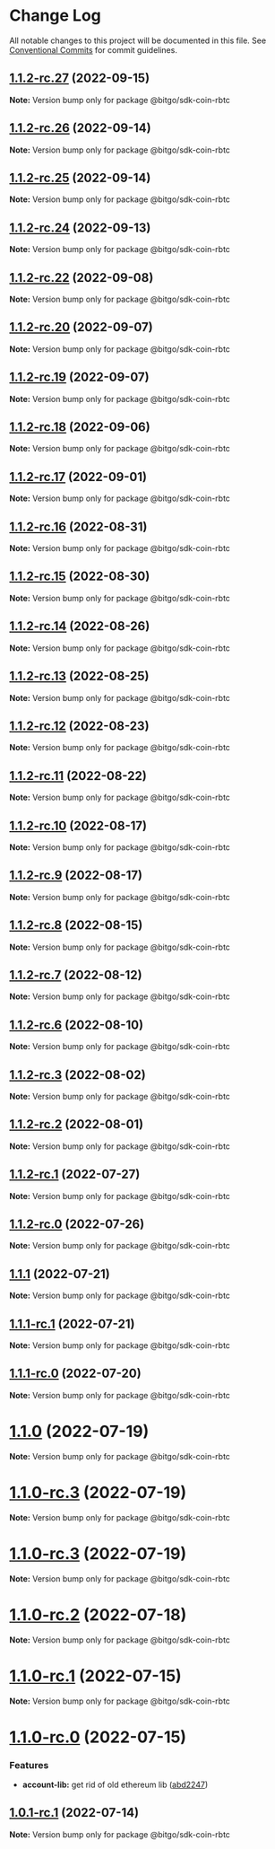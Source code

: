 # Change Log

All notable changes to this project will be documented in this file.
See [Conventional Commits](https://conventionalcommits.org) for commit guidelines.

## [1.1.2-rc.27](https://github.com/BitGo/BitGoJS/compare/@bitgo/sdk-coin-rbtc@1.1.2-rc.26...@bitgo/sdk-coin-rbtc@1.1.2-rc.27) (2022-09-15)

**Note:** Version bump only for package @bitgo/sdk-coin-rbtc





## [1.1.2-rc.26](https://github.com/BitGo/BitGoJS/compare/@bitgo/sdk-coin-rbtc@1.1.2-rc.25...@bitgo/sdk-coin-rbtc@1.1.2-rc.26) (2022-09-14)

**Note:** Version bump only for package @bitgo/sdk-coin-rbtc





## [1.1.2-rc.25](https://github.com/BitGo/BitGoJS/compare/@bitgo/sdk-coin-rbtc@1.1.2-rc.24...@bitgo/sdk-coin-rbtc@1.1.2-rc.25) (2022-09-14)

**Note:** Version bump only for package @bitgo/sdk-coin-rbtc





## [1.1.2-rc.24](https://github.com/BitGo/BitGoJS/compare/@bitgo/sdk-coin-rbtc@1.1.2-rc.23...@bitgo/sdk-coin-rbtc@1.1.2-rc.24) (2022-09-13)

**Note:** Version bump only for package @bitgo/sdk-coin-rbtc





## [1.1.2-rc.22](https://github.com/BitGo/BitGoJS/compare/@bitgo/sdk-coin-rbtc@1.1.2-rc.21...@bitgo/sdk-coin-rbtc@1.1.2-rc.22) (2022-09-08)

**Note:** Version bump only for package @bitgo/sdk-coin-rbtc





## [1.1.2-rc.20](https://github.com/BitGo/BitGoJS/compare/@bitgo/sdk-coin-rbtc@1.1.2-rc.19...@bitgo/sdk-coin-rbtc@1.1.2-rc.20) (2022-09-07)

**Note:** Version bump only for package @bitgo/sdk-coin-rbtc





## [1.1.2-rc.19](https://github.com/BitGo/BitGoJS/compare/@bitgo/sdk-coin-rbtc@1.1.2-rc.18...@bitgo/sdk-coin-rbtc@1.1.2-rc.19) (2022-09-07)

**Note:** Version bump only for package @bitgo/sdk-coin-rbtc





## [1.1.2-rc.18](https://github.com/BitGo/BitGoJS/compare/@bitgo/sdk-coin-rbtc@1.1.2-rc.17...@bitgo/sdk-coin-rbtc@1.1.2-rc.18) (2022-09-06)

**Note:** Version bump only for package @bitgo/sdk-coin-rbtc





## [1.1.2-rc.17](https://github.com/BitGo/BitGoJS/compare/@bitgo/sdk-coin-rbtc@1.1.2-rc.16...@bitgo/sdk-coin-rbtc@1.1.2-rc.17) (2022-09-01)

**Note:** Version bump only for package @bitgo/sdk-coin-rbtc





## [1.1.2-rc.16](https://github.com/BitGo/BitGoJS/compare/@bitgo/sdk-coin-rbtc@1.1.2-rc.15...@bitgo/sdk-coin-rbtc@1.1.2-rc.16) (2022-08-31)

**Note:** Version bump only for package @bitgo/sdk-coin-rbtc





## [1.1.2-rc.15](https://github.com/BitGo/BitGoJS/compare/@bitgo/sdk-coin-rbtc@1.1.2-rc.14...@bitgo/sdk-coin-rbtc@1.1.2-rc.15) (2022-08-30)

**Note:** Version bump only for package @bitgo/sdk-coin-rbtc





## [1.1.2-rc.14](https://github.com/BitGo/BitGoJS/compare/@bitgo/sdk-coin-rbtc@1.1.2-rc.13...@bitgo/sdk-coin-rbtc@1.1.2-rc.14) (2022-08-26)

**Note:** Version bump only for package @bitgo/sdk-coin-rbtc





## [1.1.2-rc.13](https://github.com/BitGo/BitGoJS/compare/@bitgo/sdk-coin-rbtc@1.1.2-rc.12...@bitgo/sdk-coin-rbtc@1.1.2-rc.13) (2022-08-25)

**Note:** Version bump only for package @bitgo/sdk-coin-rbtc





## [1.1.2-rc.12](https://github.com/BitGo/BitGoJS/compare/@bitgo/sdk-coin-rbtc@1.1.2-rc.11...@bitgo/sdk-coin-rbtc@1.1.2-rc.12) (2022-08-23)

**Note:** Version bump only for package @bitgo/sdk-coin-rbtc





## [1.1.2-rc.11](https://github.com/BitGo/BitGoJS/compare/@bitgo/sdk-coin-rbtc@1.1.2-rc.10...@bitgo/sdk-coin-rbtc@1.1.2-rc.11) (2022-08-22)

**Note:** Version bump only for package @bitgo/sdk-coin-rbtc





## [1.1.2-rc.10](https://github.com/BitGo/BitGoJS/compare/@bitgo/sdk-coin-rbtc@1.1.2-rc.9...@bitgo/sdk-coin-rbtc@1.1.2-rc.10) (2022-08-17)

**Note:** Version bump only for package @bitgo/sdk-coin-rbtc





## [1.1.2-rc.9](https://github.com/BitGo/BitGoJS/compare/@bitgo/sdk-coin-rbtc@1.1.2-rc.8...@bitgo/sdk-coin-rbtc@1.1.2-rc.9) (2022-08-17)

**Note:** Version bump only for package @bitgo/sdk-coin-rbtc





## [1.1.2-rc.8](https://github.com/BitGo/BitGoJS/compare/@bitgo/sdk-coin-rbtc@1.1.2-rc.7...@bitgo/sdk-coin-rbtc@1.1.2-rc.8) (2022-08-15)

**Note:** Version bump only for package @bitgo/sdk-coin-rbtc





## [1.1.2-rc.7](https://github.com/BitGo/BitGoJS/compare/@bitgo/sdk-coin-rbtc@1.1.2-rc.6...@bitgo/sdk-coin-rbtc@1.1.2-rc.7) (2022-08-12)

**Note:** Version bump only for package @bitgo/sdk-coin-rbtc





## [1.1.2-rc.6](https://github.com/BitGo/BitGoJS/compare/@bitgo/sdk-coin-rbtc@1.1.2-rc.5...@bitgo/sdk-coin-rbtc@1.1.2-rc.6) (2022-08-10)

**Note:** Version bump only for package @bitgo/sdk-coin-rbtc





## [1.1.2-rc.3](https://github.com/BitGo/BitGoJS/compare/@bitgo/sdk-coin-rbtc@1.1.2-rc.2...@bitgo/sdk-coin-rbtc@1.1.2-rc.3) (2022-08-02)

**Note:** Version bump only for package @bitgo/sdk-coin-rbtc





## [1.1.2-rc.2](https://github.com/BitGo/BitGoJS/compare/@bitgo/sdk-coin-rbtc@1.1.2-rc.1...@bitgo/sdk-coin-rbtc@1.1.2-rc.2) (2022-08-01)

**Note:** Version bump only for package @bitgo/sdk-coin-rbtc





## [1.1.2-rc.1](https://github.com/BitGo/BitGoJS/compare/@bitgo/sdk-coin-rbtc@1.1.2-rc.0...@bitgo/sdk-coin-rbtc@1.1.2-rc.1) (2022-07-27)

**Note:** Version bump only for package @bitgo/sdk-coin-rbtc





## [1.1.2-rc.0](https://github.com/BitGo/BitGoJS/compare/@bitgo/sdk-coin-rbtc@1.1.1...@bitgo/sdk-coin-rbtc@1.1.2-rc.0) (2022-07-26)

**Note:** Version bump only for package @bitgo/sdk-coin-rbtc





## [1.1.1](https://github.com/BitGo/BitGoJS/compare/@bitgo/sdk-coin-rbtc@1.1.1-rc.1...@bitgo/sdk-coin-rbtc@1.1.1) (2022-07-21)

**Note:** Version bump only for package @bitgo/sdk-coin-rbtc





## [1.1.1-rc.1](https://github.com/BitGo/BitGoJS/compare/@bitgo/sdk-coin-rbtc@1.1.1-rc.0...@bitgo/sdk-coin-rbtc@1.1.1-rc.1) (2022-07-21)

**Note:** Version bump only for package @bitgo/sdk-coin-rbtc





## [1.1.1-rc.0](https://github.com/BitGo/BitGoJS/compare/@bitgo/sdk-coin-rbtc@1.1.0...@bitgo/sdk-coin-rbtc@1.1.1-rc.0) (2022-07-20)

**Note:** Version bump only for package @bitgo/sdk-coin-rbtc





# [1.1.0](https://github.com/BitGo/BitGoJS/compare/@bitgo/sdk-coin-rbtc@1.1.0-rc.3...@bitgo/sdk-coin-rbtc@1.1.0) (2022-07-19)

**Note:** Version bump only for package @bitgo/sdk-coin-rbtc





# [1.1.0-rc.3](https://github.com/BitGo/BitGoJS/compare/@bitgo/sdk-coin-rbtc@1.1.0-rc.1...@bitgo/sdk-coin-rbtc@1.1.0-rc.3) (2022-07-19)

**Note:** Version bump only for package @bitgo/sdk-coin-rbtc

# [1.1.0-rc.3](https://github.com/BitGo/BitGoJS/compare/@bitgo/sdk-coin-rbtc@1.1.0-rc.1...@bitgo/sdk-coin-rbtc@1.1.0-rc.3) (2022-07-19)

**Note:** Version bump only for package @bitgo/sdk-coin-rbtc

# [1.1.0-rc.2](https://github.com/BitGo/BitGoJS/compare/@bitgo/sdk-coin-rbtc@1.1.0-rc.1...@bitgo/sdk-coin-rbtc@1.1.0-rc.2) (2022-07-18)

**Note:** Version bump only for package @bitgo/sdk-coin-rbtc

# [1.1.0-rc.1](https://github.com/BitGo/BitGoJS/compare/@bitgo/sdk-coin-rbtc@1.1.0-rc.0...@bitgo/sdk-coin-rbtc@1.1.0-rc.1) (2022-07-15)

**Note:** Version bump only for package @bitgo/sdk-coin-rbtc

# [1.1.0-rc.0](https://github.com/BitGo/BitGoJS/compare/@bitgo/sdk-coin-rbtc@1.0.1-rc.0...@bitgo/sdk-coin-rbtc@1.1.0-rc.0) (2022-07-15)

### Features

- **account-lib:** get rid of old ethereum lib ([abd2247](https://github.com/BitGo/BitGoJS/commit/abd2247047218d8cbd8ec7067d227721357f5fcc))

## [1.0.1-rc.1](https://github.com/BitGo/BitGoJS/compare/@bitgo/sdk-coin-rbtc@1.0.1-rc.0...@bitgo/sdk-coin-rbtc@1.0.1-rc.1) (2022-07-14)

**Note:** Version bump only for package @bitgo/sdk-coin-rbtc

